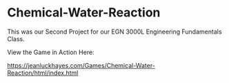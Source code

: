# Chemical-Water-Reaction

This was our Second Project for our EGN 3000L Engineering Fundamentals Class.

View the Game in Action Here:

https://jeanluckhayes.com/Games/Chemical-Water-Reaction/html/index.html
